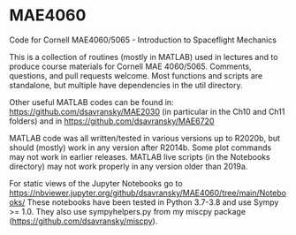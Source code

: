 # MAE4060
Code for Cornell MAE4060/5065 - Introduction to Spaceflight Mechanics

This is a collection of routines (mostly in MATLAB) used in lectures and to produce course materials for Cornell MAE 4060/5065.  Comments, questions, and pull requests welcome. Most functions and scripts are standalone, but multiple have dependencies in the util directory. 

Other useful MATLAB codes can be found in: https://github.com/dsavransky/MAE2030 (in particular in the Ch10 and Ch11 folders) and in https://github.com/dsavransky/MAE6720 

MATLAB code was all written/tested in various versions up to R2020b, but should (mostly) work in any version after R2014b.  Some plot commands may not work in earlier releases. MATLAB live scripts (in the Notebooks directory) may not work properly in any version older than 2019a.

For static views of the Jupyter Notebooks go to https://nbviewer.jupyter.org/github/dsavransky/MAE4060/tree/main/Notebooks/
These notebooks have been tested in Python 3.7-3.8 and use Sympy >= 1.0.  They also use sympyhelpers.py from my miscpy package (https://github.com/dsavransky/miscpy). 
